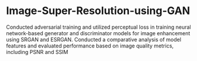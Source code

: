 # Image-Super-Resolution-using-GAN
Conducted adversarial training and utilized perceptual loss in training neural network-based generator and discriminator models for image enhancement using SRGAN and ESRGAN. Conducted a comparative analysis of model features and evaluated performance based on image quality metrics, including PSNR and SSIM
